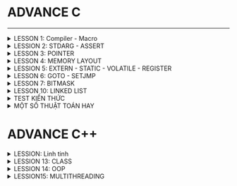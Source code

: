 # ADVANCE C
---

<details><summary>LESSON 1: Compiler - Macro</summary>
</p>

</p>

</details>

<details><summary>LESSION 2: STDARG - ASSERT</summary>
</p>
Thư viện Stdarg cung cấp các phương thức làm việc với các input parameter không xác định. Ví dụ điển hình là *scanf*,*printf*
Các tham số:
   + va_list:là một kiểu dữ liệu để đại diện cho danh sách các đối số biến đổi.
   + va_start: Bắt đầu một danh sách đối số biến đổi. Nó cần được gọi trước khi truy cập các đối số biến đổi đầu tiên.
   + va_arg: Truy cập một đối số trong danh sách. Hàm này nhận một đối số của kiểu được xác định bởi tham số thứ .
   + va_end: Kết thúc việc sử dụng danh sách đối số biến đổi. Nó cần được gọi trước khi kết thúc hàm.

Thư viện Assert
   + Cung cấp macro assert. 
   + Macro này được sử dụng để kiểm tra một điều kiện. 
   + Nếu điều kiện đúng (true), không có gì xảy ra và chương trình tiếp tục thực thi.
   + Nếu điều kiện sai (false), chương trình dừng lại và thông báo một thông điệp lỗi.
   + Dùng trong debug, dùng #define NDEBUG để tắt debug
</p>

</details>

<details><summary>LESSON 3: POINTER</summary>
</p>

### Introduction to Pointer in C
Pointer is the variable that store address of another object.

![image](https://github.com/NguyenNgocQuyen29/AdvanceC/assets/124705679/68cbf054-eb00-4e7b-a7d7-9d988eb7d704)

Ví dụ: một con trỏ P lưu địa chỉ của biến a. Khi đó p = &a 
*Khai báo con trỏ*: datatype *ptr;. Khi gọi p tức là con trỏ , nó lưu địa chỉ của biến a nên giá trị của con trỏ là địa chỉ của biến a(p = &a), còn muốn lấy giá trị của biến a thì dùng *ptr.

### Working with Pointer
1.
Ta có thể thay đổi giá trị của một biến thông qua con trỏ. Bằng cách trỏ tới địa chỉ của biến đó và thay đổi giá trị tay địa chỉ của biến.

![image](https://github.com/NguyenNgocQuyen29/AdvanceC/assets/124705679/3616c1d7-6ef9-4f67-a509-b0d0c143cca3)


Ở ví dụ này tôi đã trỏ tới địa chỉ của biến a và change value of a variable. The new value of a variable is 20. Tôi chỉ thay đổi giá trị tại vùng địa chỉ mà con trỏ trỏ tới chứ không thay đổi địa chỉ nên output của chương trình địa chỉ của a vẫn không thay đổi 
=> Out put của chương trình:

![image](https://github.com/NguyenNgocQuyen29/AdvanceC/assets/124705679/c07632fa-ddc2-4bd7-91b4-eb616b3a5c27)

2. Pointer Arithmetic
Giả sử địa chỉ của biến a là 2002 thì p+1 = ? Có phải là 2003 không?

![image](https://github.com/NguyenNgocQuyen29/AdvanceC/assets/124705679/10b8bfa7-6e79-4151-94f3-56463dec17fa)

Câu trả lời là không nhé. Bởi vì p là một con trỏ kiểu interger thì khi tăng nó lên 1 tức là đi tới địa chỉ của integer tiếp theo. Bởi vì size của integer là 4 byte nên go to the next integer, nghĩa là we need to skip four. Tức là p + 1 = 2002 + 4 = 2006.

3. Void Pointer 
Void Pointer: là con trỏ trỏ tới địa chỉ bất kì mà không cần biết kiểu dữ liệu của nó. Chúng ta chỉ được lưu địa chỉ của đối tượng khác vào con trỏ void chứ không xem được giá trị tại địa chỉ mà nó trỏ tơi

![image](https://github.com/NguyenNgocQuyen29/AdvanceC/assets/124705679/ee7a2725-7895-484d-b8dc-36cf4fbb52a6)

=> Dòng *p0, p0+1 sẽ lỗi, tại vì con trỏ void nó không có kiểu dữ liệu nên ta không thể lấy giá trị tại địa chỉ như này, còn p0+1 thì bản chất nó là trỏ tới địa chỉ tiếp theo, tức là cộng thêm kích thước của 1 con trỏ mà này kểu void->nó không có kiểu dữ liệu nên chúng ta không thể tính toán được địa chỉ. 
***=>Không thể lấy giá trị or địa chỉ tiếp theo khi dùng con trỏ void***
4. Pointer to Pointer
Là con trỏ lưu địa chỉ của con trỏ khác

![image](https://github.com/NguyenNgocQuyen29/AdvanceC/assets/124705679/cc6195d8-c200-4905-b557-2e340dcbc985)

Trong ví dụ này: q chính là con trỏ cấp 2.

*Cách nhớ:* 

            + int : khai báo biển có kiểu dử liệu là integer

            + int* : khai báo con trỏ lưu địa chỉ của biến
            
            + int**: khai báo con trỏ để lưu địa chỉ của con trỏ.

![image](https://github.com/NguyenNgocQuyen29/AdvanceC/assets/124705679/0ffabc9e-2796-4dbb-9d34-1247638bad54)

=> Muốn thay đổi giá trị của a mình chỉ cần gán: ***r = 10; output a = 10;
                                                 **q = *q + 2; output a = 12;

5. Pointers as function arguments - Call by Reference



</p>

</details>

<details><summary>LESSON 4: MEMORY LAYOUT</summary>
</p>
   
 **Mục đích bài học:** Cách tổ chức và phân bổ đóng vai trò quan trọng trong việc thực thi một chương trình. Hiểu được nó thì ta sẽ có nền tảng trong việc lập trình.

 In C programming language, **the memory layout** consists of the following sections:
> - Text segment.
> - Initialized data segment.
> - Uninitalized data segment.
> - Heap.
> - Stack.

 Diagram
 
![image](https://github.com/NguyenNgocQuyen29/AdvanceC/assets/124705679/afd40e65-9551-4a53-a6f3-58ae27f644fa)

#### - **Text Segment**: 
- Sau khi **compile** chương trình thì chúng ta sẽ có những file nhị phân (những file mà được dùng để execute chương trình của chúng ta khi đổ vào RAM), những file nhị phân (.o) này chứa những cái **instructions**. Và những cái instructions này sẽ stored ở Text Segment of the memory.  
- Text Segment chỉ được read không được modify.
#### - **Initialized Data**:
- Initialized Data( data segment): contain values of all static, global, external and constant những cái được initialized trong time thực thi chương trình(# 0).
- Được phép đọc - ghi (vì các value của variables sẽ thay đổi trong khi thực thi chương trình nó không mãi là một constant được nên phải có thể được modify).
- Ví dụ: dưới đây mình khai báo 2 biến , biến **c** được khái báo có giá trị nên nó sẽ nằm trong vùng **data segment** của memory, còn biến **a** sẽ không nằm trong vùng data mà sẽ nằm ở vùng khác.

   ![image](https://github.com/NguyenNgocQuyen29/AdvanceC/assets/124705679/9df292be-e1d7-4245-aa67-70c6256c496b)

#### - **Uninitialized Data**:
- Uninitialized Data(BSS): chứa những biến chưa khởi tạo giá trị, và cũng có thể chứa nhưng biến static or global mà được khởi tạo với giá trị là 0.
- Cho phép đọc và ghi.
- Trở lại ví dụ phía trên thì **a** variable sẽ stored in BSS.

> *Một kiểu dữ liệu thì sẽ không nằm trong vùng nào hết, khi nó khai báo biến thì biến đó mới được lưu trong vùng data (initialized or uninitialized) tùy thuộc vào giá trị mà biến đó được khai báo.*
#### - **Heap**:
- Dùng cho bộ nhớ để cấp phát động( trong thời gian chạy chương trình).
- Có thể điều khiển quá trình cấp phát hoặc giải phóng bộ nhớ bằng các câu lệnh như **malloc, calloc, relloc. free, delete,**...
- Khi dùng xong thì phải delete nếu không sẽ bị leak memory.
![image](https://github.com/NguyenNgocQuyen29/AdvanceC/assets/124705679/659d19b0-b7c7-470c-8cc8-ceeaf96db913)
- Malloc & Calloc: 
>- Malloc: void * malloc(size_t size);
>- Mục đích: cấp phát một vùng nhớ có kích thước là **size**.
>- Tham số truyền vào: **1**
>- Kết quả trả về: là một con trỏ tới vùng nhớ được cấp phát nếu success, NULL nếu fail.
>- Giá trị khởi tạo: là giá trị rác.

>- Calloc: void * calloc(size_t num, size_t size);
>- Mục đích: cấp phát một vùng nhớ có chứa **num** phần tử, mỗi phần tử có kích thước là **size**.
>- Tham số truyền vào: **2**
>- Kết quả trả về: là một con trỏ tới vùng nhớ được cấp phát nếu fail, NULL nếu success.
>- Giá trị khởi tạo: là 0.

Hiệu suất của **malloc** sẽ nhanh hơn **calloc** vì ngoài việc cấp phát vùng nhớ giống **malloc** thì **calloc** còn phải gán cho các phần tử của vùng nhớ vừa cấp phát giá trị là 0.
Muốn sử dụng calloc hay malloc thì tùy vào người dùng nếu không care tới value của vùng nhớ cấp phát thì use **malloc**, còn nếu muốn all có value bằng 0 thì mình dùng **calloc**.
#### - **Stack**:
-  Khác với Heap thì Stack là một vùng nhớ được cấp phát tự động 
- Mỗi khi các function được gọi thì nó sẽ được push vào vùng stack.

</p>

</details>
<details><summary>LESSION 5: EXTERN - STATIC - VOLATILE - REGISTER</summary>
</p>

### EXTERN ###
- Dùng để tham chiếu một biến, hàm có cùng name đã được định nghĩa ở nơi khác.
- Khai báo thôi chứ không định nghĩa, biến được kêu ra phải là biến toàn cục của file khác.
### STATIC ###
#### Static với biến cục bộ #### 
- Một biến được khai báo(định nghĩa hay không định nghĩa) thì nó sẽ bị thu hồi vùng nhớ sau khi ra hỏi hàm. Muốn giữ giá trị của nó không bị mất khi ra khỏi hàm thì dùng từ khóa **Static**.

Ví dụ nếu không dùng biến static:
 
![image](https://github.com/NguyenNgocQuyen29/AdvanceC/assets/124705679/fd25bd89-17b3-44ad-a9d5-521031dc7fab)            ![image](https://github.com/NguyenNgocQuyen29/AdvanceC/assets/124705679/a567a788-8c2a-497a-b739-b6c818cb3a3c)

               
Ví dụ nếu dùng biến static:

![image](https://github.com/NguyenNgocQuyen29/AdvanceC/assets/124705679/8ba48217-1993-4adc-b449-0c11dfe0608d)            ![image](https://github.com/NguyenNgocQuyen29/AdvanceC/assets/124705679/103c348a-60ff-48bd-a61a-4185ca616ded)

#### Static với biến toàn cục và hàm: ####
- Dùng được trong chương trình không cho bên ngoài dùng kể cả **EXTERN.**
### VOLATILE ###
### REGISTER ###

</p>

</details>

<details><summary>LESSON 6: GOTO - SETJMP</summary>
</p>
*Goto* là một từ khóa trong ngôn ngữ lập trình C cho phép người dùng nhảy đến một label đã được đặt trước đó trong cùng một. Không được khuyến khích dùng vì nó làm cho chương trình trở nên khó đọc và bảo trì. 
>- Ví dụ về từ khóa *go to*

                            #include <stdio.h>
                            void delay(double second)
                            {
                                double start = 0;
                                while (start < second * 6000000)
                                {
                                    start++;
                                }
                            }
                            // Khai báo các trạng thái đèn giao thông
                            typedef enum //1 thời điểm chỉ có 1 đèn để 
                            {
                                RED,
                                YELLOW,
                                GREEN
                            } TrafficLightState;
                            int main() {
                                // Ban đầu, đèn giao thông ở trạng thái đỏ
                                TrafficLightState state = RED;
                            
                                // Vòng lặp vô hạn để mô phỏng đèn giao thông
                                while (1) {
                                    switch (state) {
                                        case RED:
                                            printf("RED Light\n");
                                            delay(50);  // Giữ trạng thái đèn đỏ trong x giây
                                            
                                            // Chuyển đến trạng thái đèn xanh
                                            state = GREEN;
                                            goto skip_sleep;  // Nhảy qua sleep() khi chuyển trạng thái
                                        case YELLOW:
                                            printf("YELLOW Light\n");
                                            delay(20);  // Giữ trạng thái đèn vàng trong y giây
                                            
                                            // Chuyển đến trạng thái đèn đỏ
                                            state = RED;
                                            goto skip_sleep;  // Nhảy qua sleep() khi chuyển trạng thái
                                        case GREEN:
                                            printf("GREEN Light\n");
                                            delay(100);  // Giữ trạng thái đèn xanh trong z giây
                                            
                                            // Chuyển đến trạng thái đèn vàng
                                            state = YELLOW;
                                            goto skip_sleep;  // Nhảy qua sleep() khi chuyển trạng thái
                                    }
                                    // Nhãn để nhảy qua sleep() khi chuyển trạng thái
                                    skip_sleep:;
                                }
                                return 0;
                            }

 >- Trong ví dụ trên trạng thái đèn đỏ đầu tiên, khi chờ khoảng 50s thì trạng thái đèn xanh, nó sẽ thoát ra khỏi switch và bắt đầu switch case khác vì nó đã dùng label skip_Spleep (cái này được đặt ngoài hàm nên nôn na sẽ thoát khỏi hàm, lần lượt chuyển sang đèn khác thứ tự là **ĐỎ - XANH - VÀNG**
*Setjmp.h* là một thư viện trong ngôn ngữ lập trình C cung cấp 2 hàm là *setjmp* và *longjmp* dùng để xử lí ngoại lệ trong( nó không tiêu biểu để xử lí ngoại lệ trong ngôn ngữ này).
>- Ví dụ về *Setjmp.h*

                       #include <stdio.h>
                       #include <setjmp.h>
                       
                       jmp_buf buf;
                       int exception_code;
                       
                       #define TRY if ((exception_code = setjmp(buf)) == 0) 
                       #define CATCH(x) else if (exception_code == (x)) 
                       #define THROW(x) longjmp(buf, (x))
                       
                       
                       double divide(int a, int b) {
                           if (b == 0) {
                               THROW(1); // Mã lỗi 1 cho lỗi chia cho 0
                           }
                           return (double)a / b;
                       }
                       
                       int main() {
                           int a = 10;
                           int b = 0;
                           double result = 0.0;
                       
                           TRY {
                               result = divide(a, b);
                               printf("Result: %f\n", result);
                           } CATCH(1) {
                               printf("Error: Divide by 0!\n");
                           }
                       
                       
                           // Các xử lý khác của chương trình
                           return 0;
                       }
</p>

</details>

<details><summary>LESSON 7: BITMASK</summary>
</p>
   
Được sử dụng để tối ưu hóa bộ nhớ.

- NOT biswise: Khi thực hiện phép toán này thì kết quả của nó là đão của nó. Ví dụ: 1 not bitwise được kết quả là 0
- AND biswise: Kết quả là 1 nếu 2 bit đều là 1, còn lại là 0.
  * Có 1 phép toán hay. Ví dụ nếu ta muốn coi 1 số là chẵn lẽ thì mình có thể dùng %2 nhưng ngoài ra mình cũng có thể sử dụng bitwise AND(&). Mình chỉ cần & số đó với 1(&1).
  * Nếu kết quả là 1 thì số đó là số lẻ, còn kết quả là 0 thì số đó là số chẵn
  * Giải thích: tại vì số lẻ là số có bit bên trái ngoài cùng là 1, còn số chẵn thì là số 0. Khi &1 thì tất cả 7 bit trong đều về 0, còn trạng thái của bit cuối &1 thôi. Nên nếu 1&1 sẽ ra 1=>số chẵn, ngược lại số lẻ.
- OR biswise: 0 OR 0 là 0, còn lại là 1.
- XOR bitwise: giống nhau thì bằng 0, khác nhau = 1.
- Sift Left và Shif Right bitwise: << (dịch trái) , >> (dịch phải).
  * Thường ta sẽ bù bit 0 nhưng khi dịch phải có 1 lưu ý đó là: phải chú ý đến bit cao nhất(bit dấu).
  * Bit dấu: nếu bit max là 1 thì đó là số âm nên khi dịch phải mình bù vào số 1.
  * Còn nếu là số dương (bit dấu = 0) thì khi dịch phải truyền vào số 0.

## **LESSION 8: Struct - Union** 
## **LESSION 9: JSON**
JSON được thiết kế để dễ đọc và dễ viết cho con người, cũng như dễ dàng để phân tích và tạo ra cho máy tính. Nó sử dụng một cú pháp nhẹ dựa trên cặp key - value, tương tự như các đối tượng và mảng trong JavaScript. Mỗi đối tượng JSON bao gồm một tập hợp các cặp "key" và "value", trong khi mỗi mảng JSON là một tập hợp các giá trị.

![image](https://github.com/NguyenNgocQuyen29/AdvanceC/assets/124705679/d07554e4-417f-46d6-a95b-e2ec7cc5d5fd)

Có 6 loại định dạng trong JSON: *NULL, NUMBER, ARRAY, STRING, BOOLEAN, OBJECT.*
![image](https://github.com/NguyenNgocQuyen29/AdvanceC/assets/124705679/aafc3aad-85d5-49ec-97c3-a840059f4e96)

**một object có thể co nhiều key-value**
![image](https://github.com/NguyenNgocQuyen29/AdvanceC/assets/124705679/1963a8cf-ce0e-485d-92b3-487d9b8ef317)

</p>

</details>

<details><summary>LESSON 10: LINKED LIST</summary>
</p>

![image](https://github.com/NguyenNgocQuyen29/AdvanceC/assets/124705679/0153edae-9d15-4b48-be4c-f4ba1b1950a4)

Mình có một mảng này, muốn xóa 1 phần tử bất kì trong chuỗi ta làm lần lượt các bước: cho giá trị tại vị trí đó là *null* xong nhích giá trị hiện tại lên, giá trị phần tử cuối cùng mình reallocate để chuỗi còn (n-1) phần tử. **=> Đặt ra vấn đề:Nếu như một mảng có 10000 phần tử chả nhẻ xóa ở vị trí bất kì mình dịch chuyển 9999 vòng lặp như thế sao?**
Hoặc ví dụ nếu mình muốn thêm một phần tử thì các bước : cấp phát thêm ở vị trí cuối mảng (null), sau đó xê dịch lần lượt ra.

*=> Việc xóa hay chèn 1 phần tử rất là mất thời gian* => người ta đưa ra **linked list(mảng nhân tạo)** 

Linked List là một cấu trúc dữ liệu trong lập trình máy tính dùng để tổ chức và lưu trữ dữ liệu. Một linked list bao gồm một chuỗi các nút (node), mỗi nút chứa một giá trị dữ liệu hoặc một con trỏ(pointer) tới nút tiếp theo trong chuỗi. Note cuối thì con trỏ NULL.
![image](https://github.com/NguyenNgocQuyen29/AdvanceC/assets/124705679/4eb21968-3ec1-47fb-add8-267b0711b462)

Muốn thêm một node vào cuối một mảng thì mình tạo ra một note trước, giá trị của con trỏ là null, sau đó mình lưu địa chỉ của nó vào pointer của note trước nó.

![image](https://github.com/NguyenNgocQuyen29/AdvanceC/assets/124705679/1ef71755-233e-46dd-bc8a-60fbfc47ba5a)

*Ví dụ:* thêm node vào vị trí thứ 2 của mảng: ta chỉ cần thay đổi pointer của nút cần thêm vào là dịa chỉ của phần từ tiếp theo , và thay đổi pointer của nút trước đó thành địa chỉ của nút mình muốn thêm vào

![image](https://github.com/NguyenNgocQuyen29/AdvanceC/assets/124705679/ecddb42e-c932-490e-b0a5-d92d97b9e8b5)

Tương tự ví dụ:

![image](https://github.com/NguyenNgocQuyen29/AdvanceC/assets/124705679/46abea42-aac1-4728-8614-21e1238296eb)

=>Muốn xóa một phần tử tại vị trí bất kì ta chỉ cần gì note của phần tử đó vào node của phần tử đứng trước đó(tương đương với ghi địa chỉ của phần tử tiếp theo vào vị trí của phần tử đứng trước đó vì note của phần tử đó lưu địa chỉ của phần tử đứng sau)

</p>

</details>

<details><summary>TEST KIẾN THỨC</summary>
</p>

***Interview Buổi 1***: 17/05/2024 ~ Cố lên Quyên ơi ~
PHÂN VÙNG NHỚNHỚ
## **Câu 1: Sự khác nhau giữa MACRO và FUNCTION và INLINE FUNCTION**

![image](https://github.com/NguyenNgocQuyen29/AdvanceC/assets/124705679/1ad5ec14-7d7e-4547-9a31-5f275a982c1a)

+ Macro: được xử lí bởi preprocessor, nó đơn giản chỉ là thay thế đoạn code vào chỗ được gọi trước khi biên dịch.
+ Function: được xử lí bởi compiler, khi hàm được gọi thì nó sẽ lưu địa chỉ hiện tại vào stack, rồi nhảy đến hàm được gọi thực hiện và nhận kết quả return, sau đỏ quay lại vị trí trong stack để tiếp tục thực hiện chương trình.
+ Inline: thay thế đoạn mã đã được biên dịch vào chỗ được gọi.
+ Tốc độ: ***Macro > Inline > Function***. Macro thời gian chạy nhanh vì được xử lí ở preprocessor. Inline và hàm tuy đều được xử lí bởi compiler nhưng mà inline nó thay thế đoạn code luôn không cần lưu địa chỉ giống hàm.
+ Kích thước: ***Macro > Inline > Function***. Tại vì hàm chỉ được được dùng mỗi khi gọi thôi.
## **Câu 2: Các phân vùng nhớ trên RAM và đặc tính của từng phân vùng**

![image](https://github.com/NguyenNgocQuyen29/AdvanceC/assets/124705679/c6bc84e5-6159-4a0b-b006-24a33a6af604)

Có 5 phân vùng nhớ trêm RAM (MEMORY LAYOUT):
+ Text: - ở phân vùng này chứa các mã thực thi.
        - chứa các biến con trỏ kiểu char hoặc các const.
        - Quyền truy cập: các biến mà lưu ở vùng này chỉ phép được đọc chứ không được ghi.
  
+ Ininitalized data(Data): - vùng này chứa các biến toàn cục or static đã được khai báo với giá trị khác 0
                           - Quyền truy cập: có thể đọc và ghi.
                           - Các biến sẽ được thu hồi khi chương trình kết thúc.

+ Uninitalized data(BSS):  - vùng này chứa các biến toàn cục or static khai báo với giá trị bằng 0 hoặc chưa gán giá trị.
                           - Quyền truy cập: có thể được đọc và ghi.
  
+ Heap: - Sử dụng để cấp phát bộ nhớ trong quá trình thực thi chương trình.
        - Cho phép chương trình tạo ra và giải phòng bộ nhớ theo nhu cầu, thích ứng với sự biến đổi của dữ liệu trong quá trình chạy.
        - Các hàm: malloc(), calloc() dùng để cấp phát động, hàm realloc(), free() để giải phóng bộ nhớ.
  
+ Stack: - chứa các biến cục bộ, các tham số truyền vào hàm.
         - Quyền truy cập: có thể được đọc và ghi.
         - Sau khi ra khỏi hàm sẽ tự động thu hồi vùng nhớ.

## Câu 3: So sánh Array và con trỏ mảng
- Khi khai báo một mảng thì cho dù mảng đó ở đâu đi chăng nửa thì cũng nằm ở trong 3 vùng đó là Data,BSS,Stack (nếu mảng toàn cục gán giá trị thì ở data, toàn cục chưa khai báo giá trị thì ở bss, hay cục bộ or truyền vào hàm thì cũng nằm ở stack) cả 3 vùng này đều có thể đọc và ghi.

- Con trỏ kiểu char (hay các const): nằm ở vùng text nên chỉ có quyền được đọc , không có quyền được ghi.

## Câu 4: So sánh Malloc và Calloc. Khi nào sử dụng?
Maloc: - cấp phát một vùng nhớ với kích thước là size
       - tham số truyền vào là 1
       - Giá trị khởi tạo là rác

Calloc: - cấp phát vùng nhớ gồm ***num*** phần tử, một phần tử có kích thước là size.
        - tham số truyền vào là 2
        - giá trị khởi tạo là 2

Sử dụng: 
      + Malloc: khi tính toán được kích thước của vùng nhờ cần cấp, khi không quan tâm đến giá trị của vùng nhớ cần khởi tạo thì dùng malloc.
      + Calloc: chỉ cần nhập vào số lượng phần tử và kích thước của mỗi phần tử thì calloc sẽ tự tính toán và cấp phát bộ nhớ cần thiết, khi muốn giá trị mặc định của vùng nhớ cần tạo bằng 0 thì dùng calloc.

Tốc độ: malloc sẽ nhanh hơn vì calloc nó tốn thời gian để khởi tạo giá trị mặc định của các vùng nhớ = 0.
## Câu 5: cho đoạn code:
         int main(int argc, char const *argc[]){
               uint32_t var = 0x01049832;
               (uint8_t)var = ?;
         }

Đáp án: 32

Giải thích:uint8_t chỉ lưu trữ được giá trị 8bit thôi.

STORAGE CLASSES
## **Câu 1: Biến STATIC**
**Static toàn cục(GLOBAL)**: bình thường biến toàn cục có thể được dùng ở file khác dùng các pp như include,extern. Nhưng nếu chỉ muốn biến toàn cục đó dùng trong file hiện tại thôi thì mình sẽ dùng nó chung với từ khóa STATIC. 

**Static cục bộ(LOCAL)**: bình thường một biến cục bộ(nằm trong stack) thì nó sẽ bị thu hồi vùng nhớ khi ra khỏi hàm. Biến static cục bộ nghĩa là khi được khai báo thì biến nó tồn tại trong suốt thời gian thực thi chương trình nhưng chỉ được thực thi trong hàm chứa nó thôi.

## **Câu 2: Biến REGISTER VÀ VOLATILE**

**REGISTER**:Trong khi các biến khai báo trong chương trình thì đặt ở bộ nhớ ngoài (RAM chẳng hạn …). Do đó với khai báo biến thông thường, để thực hiện một phép tính thì cần có 3 bước.
 + Nạp giá trị từ vùng nhớ chứa biến vào 
 + Yêu cầu ALU xử lý register vừa được nạp giá trị.
 + Đưa kết quả vừa xử lý của ALU ra ngoài vùng nhớ chứa biến.
Khi thêm từ khóa register để khai báo biến, thì tức là ta đã yêu cầu trình biên dịch ưu tiên đặc biệt dành luôn vùng register để chứa biến đó. Và hiển nhiên khi thực hiện tính toán trên biến đó thì giảm được bước 1 và 3, giảm bớt thủ tục vậy nên hiệu năng tăng lên.
  
**VOLATILE**: Một biến cần được khai báo dưới dạng biến volatile khi nào? Khi mà giá trị của nó có thể thay đổi một cách không báo trước. Việc khai báo biến volatile là rất cần thiết để tránh những lỗi sai khó phát hiện do tính năng optimization của compiler. 3 ví dụ trong thực tế nên dùng biến volatile
 + Memory-mapped peripheral registers (thanh ghi ngoại vi có ánh xạ đến ô nhớ)
 + Biến toàn cục được truy xuất từ các tiến trình con xử lý ngắt (interrupt service routine)
 + Biến toàn cục được truy xuất từ nhiều tác vụ trong một ứng dụng đa luồng.

</p>

</details>


<details><summary>MỘT SỐ THUẬT TOÁN HAY</summary>
</p>
Số âm & Số dương:

   ![image](https://github.com/NguyenNgocQuyen29/AdvanceC/assets/124705679/fca931ea-0af4-4271-a004-401f1c6aff48)


## Câu 1: Tìm giá trị Max của 2 số mà không dùng if else, switch case, toán tử 3 ngôi, toán tử so sánh.
printf("%d" , (a+b+abs(a-b))/2);

## Câu 2: Một số thuật toán sắp xếp
Sắp xết chọn(Selection Sort)

![image](https://github.com/NguyenNgocQuyen29/AdvanceC/assets/124705679/febde365-f6f9-4446-8daa-37a6909708c9)

![image](https://github.com/NguyenNgocQuyen29/AdvanceC/assets/124705679/a96c19dd-e3b3-4335-bc47-0492be6886a1)


</p>

</details>

# ADVANCE C++

<details><summary>LESSION: Linh tinh</summary>
</p>
   
**1. Câu lệnh để nhận dữ liệu trên 1 dòng:** ![image](https://github.com/NguyenNgocQuyen29/AdvanceC/assets/124705679/a68fc70c-d085-4c3b-8868-9a201455572d)



</p>
</details>
<details><summary>LESSION 13: CLASS</summary>
</p>

Trong C++, từ khóa 'class' dùng để định nghĩa một lớp, là một cấu trúc dữ liệu tự định nghĩa có thể chứa dữ liệu và các hàm thành viên liên quan.

![image](https://github.com/NguyenNgocQuyen29/AdvanceC/assets/124705679/d8327aae-3ff8-4bb8-bc0d-848d89e9d27f)

Trong C++ thì các biến(variable) gọi là property, các hàm(function) gọi là method

- Declaring Object

  ![image](https://github.com/NguyenNgocQuyen29/AdvanceC/assets/124705679/f5ed4cdc-a743-435c-89b5-375f1e8112c3)

- Contructor trong C++ là một method sẽ được tự động gọi khi object được tạo ra. Constructor sẽ có tên trùng với tên của class.
- Deconstructor trong C++ là một method sẽ được tự động gọi khi object được giải phóng. Deconstructor có tên trùng với tên của class , thêm ~ ở trước tên.

***Static Keyword***:
- Nếu như một property được khai báo với từ khóa static thì các object trong class sẽ dùng chung địa chỉ vơi property này.

![image](https://github.com/NguyenNgocQuyen29/AdvanceC/assets/124705679/331ff9b4-7d0b-4ca8-b4d6-856dc11c5f8b)

Output của chương trình trên:

![image](https://github.com/NguyenNgocQuyen29/AdvanceC/assets/124705679/470af029-a2cd-46a2-9246-a42ab3d8a4eb)

Các object trong class dùng biến var thì sẽ có chung địa chỉ.

- Nếu như một method được khai báo với từ khóa static:
 >- Method này độc lập với bất kỳ đối tượng nào của lớp.
 >- Method này có thể được gọi ngay cả khi không có đối tượng nào của class tồn tại.
 >- Method này có thể được truy cập bằng cách sử dụng tên class thông qua toán tử :: .
 >- Method này có thể truy cập các static property và các static method bên trong hoặc bên ngoài class.
 >- Method có phạm vi bên trong class và không thể truy cập con trỏ đối tượng hiện tại.

## Binary Search ##

[</p>

</details>

<details><summary>LESSION 14: OOP</summary>
</p>

 ### OOP1. Inheritance
 - Nó kế thừa tính năng của một lớp khác, sử dụng các property và method của class, để kế thừa ta dùng

 - Class cho kế thừa gọi là class cha, còn class được kế thừa gọi là class con.

 - Class con có theer truy cập các thuộc tính của class chả kể cả private và protected.
   
 - Nó bao gồm các loại:
          - Single: A derived class with only base class is called inheritence.
          - Multilevel: A derived class with a base class and that base class is derived class of another 
          - Multiple: A dirived classes with multiple base class. 
          - Heritical:  Multiple dirived classes with same base class.
          - Hybrid: kết hợp Multiple và Heritical
          - Multipath: a derived class with two base class and two base class have one common base class.

Mode of inheritance:
+ public( visible to everyone)
+ protected ( visible to current class and derived class only)
+ private ( visible to current class only).

- Ví dụ: mình có 1 class Person có các đặc điểm như tên, tuổi ,địa chỉ nhà, Một class Student kế thừa từ class Person , class này vừa có đặc tính của class cha và vừa có những đăc tính riêng của nó như tên trường, GPA, ID. Tức là class kế thừa gồm các đặc tính từ lớp nó kế thừa và những đặc tính riêng nữa. 

![image](https://github.com/NguyenNgocQuyen29/AdvanceC/assets/124705679/9130de02-e454-44a3-8d90-c1a3bd4b1988)  ![image](https://github.com/NguyenNgocQuyen29/AdvanceC/assets/124705679/4b603d3f-b3a4-4916-9363-390ae547f7c7)



### OOP. Polimorphism
Có  2 loại polimorphism
- Compiler Time Polimorphism
  + Function Overloading
  + Operator Overloading
- Runtime Polimorphism
  + function overriding (using virtual functions)
 
**Vitual Function**
1. Vitual Function cann't be static and also cann't be a friend function of another class.
2. A class can have virutal destructor but can't have vitual constructor.
3. There are two types of vitual function in C++
   
         + Vitual Function
   
         + Pure Vitual Function

   ![image](https://github.com/NguyenNgocQuyen29/AdvanceC/assets/124705679/7ab1b262-3dfa-437e-b5b6-eb5586d1e466)

### OOP3. Encapsulation
Là ẩn đi các properties mật khỏi người dùng, các properties này sẽ được cấp quyền truy cập là private.
Nếu muốn đọc hoặc ghi các properties này thì ta cấp các method ở public.

- Ví dụ: một class có các properties ở chế độ bảo vật như: tên sinh viên, điểm. mã số SV.
- Muốn ghi hoặc đọc các properties này thì chúng ta sẽ tạo ra các method để thao tác hoặc các constructor.

  ![image](https://github.com/NguyenNgocQuyen29/AdvanceC/assets/124705679/936429f1-3a69-4ff6-a0d9-ff2dea0032bf)

</p>
</details>

<details><summary>LESSION15: MULTITHREADING</summary>
</p>


<details><summary>V models</summary>
</p>
   

![image](https://github.com/NguyenNgocQuyen29/AdvanceC/assets/124705679/b14f85cc-9791-4e94-8f7b-357abad8195e)

***Quy trình phát triển phần mềm:***
*Requirement:*
   - Thu thập yêu cầu từ khách hàng(đọc kỹ mô tả và các yêu cầu của task).
   - Phân tích tính năng cụ thể.

*Requirement Analysis:*
   - Phân tích cụ thể yêu cầu, hiểu những gì mình phải phát triển.
   - Xác dịnh rủi ro , yêu cu bổ sung nếu cần thiết.

(Liệt kê ra những điều mình biết và chưa biết, ước chừng thời gian để mình thực hiện)
*Design*
- Viết chương trình (build được, ko có lỗi và fix các warning).
- Test Planning: ở trên thì mới viết chương trình nó chạy được thôi nhưng chưa chắc đúng, ở bước này xây dựng sản phẩm dựa trên quy trình thiết kế 

*Development*
- Phát triển sản phẩm

*Unit Test*
- Test từng module

*Integration Test*
- Gôp các module lại vầ Test tính năng hoàn chỉnh để xem nó thực hiện theo luồng hay không.

*System Test*
**

</p>
</details>



